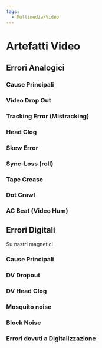 ```yaml
---
tags:
  - Multimedia/Video
---
```

# Artefatti Video

## Errori Analogici

### Cause Principali

### Video Drop Out

### Tracking Error (Mistracking)

### Head Clog

### Skew Error

### Sync-Loss (roll)

### Tape Crease

### Dot Crawl

### AC Beat (Video Hum)

## Errori Digitali

Su nastri magnetici

### Cause Principali

### DV Dropout

### DV Head Clog

### Mosquito noise

### Block Noise

### Errori dovuti a Digitalizzazione